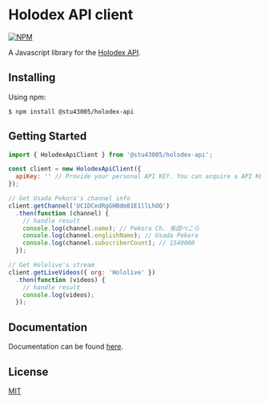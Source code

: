 # Holodex API client
[![NPM](https://nodeico.herokuapp.com/@stu43005/holodex-api.svg)](https://npmjs.com/package/@stu43005/holodex-api)

A Javascript library for the [Holodex API](https://holodex.stoplight.io/).

## Installing

Using npm:

```
$ npm install @stu43005/holodex-api
```

## Getting Started

```js
import { HolodexApiClient } from '@stu43005/holodex-api';

const client = new HolodexApiClient({
  apiKey: '' // Provide your personal API KEY. You can acquire a API KEY via the Account Settings page.
});

// Get Usada Pekora's channel info
client.getChannel('UC1DCedRgGHBdm81E1llLhOQ')
  .then(function (channel) {
    // handle result
    console.log(channel.name); // Pekora Ch. 兎田ぺこら
    console.log(channel.englishName); // Usada Pekora
    console.log(channel.subscriberCount); // 1540000
  });

// Get Hololive's stream
client.getLiveVideos({ org: 'Hololive' })
  .then(function (videos) {
    // handle result
    console.log(videos);
  });
```

## Documentation

Documentation can be found [here](https://holodexnet.github.io/holodex-api/).

## License

[MIT](./LICENSE)
